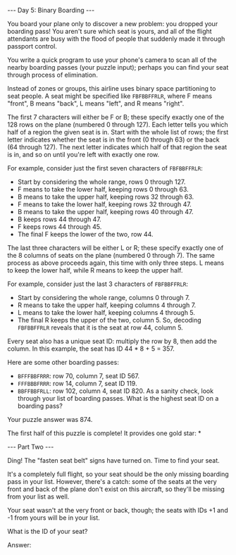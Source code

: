--- Day 5: Binary Boarding ---

You board your plane only to discover a new problem: you dropped your boarding pass! You aren't sure which seat is yours, and all of the flight attendants are busy with the flood of people that suddenly made it through passport control.

You write a quick program to use your phone's camera to scan all of the nearby boarding passes (your puzzle input); perhaps you can find your seat through process of elimination.

Instead of zones or groups, this airline uses binary space partitioning to seat people. A seat might be specified like `FBFBBFFRLR`, where F means "front", B means "back", L means "left", and R means "right".

The first 7 characters will either be F or B; these specify exactly one of the 128 rows on the plane (numbered 0 through 127). Each letter tells you which half of a region the given seat is in. Start with the whole list of rows; the first letter indicates whether the seat is in the front (0 through 63) or the back (64 through 127). The next letter indicates which half of that region the seat is in, and so on until you're left with exactly one row.

For example, consider just the first seven characters of `FBFBBFFRLR`:

 - Start by considering the whole range, rows 0 through 127.
 - F means to take the lower half, keeping rows 0 through 63.
 - B means to take the upper half, keeping rows 32 through 63.
 - F means to take the lower half, keeping rows 32 through 47.
 - B means to take the upper half, keeping rows 40 through 47.
 - B keeps rows 44 through 47.
 - F keeps rows 44 through 45.
 - The final F keeps the lower of the two, row 44.

The last three characters will be either L or R; these specify exactly one of the 8 columns of seats on the plane (numbered 0 through 7). The same process as above proceeds again, this time with only three steps. L means to keep the lower half, while R means to keep the upper half.

For example, consider just the last 3 characters of `FBFBBFFRLR`:

 - Start by considering the whole range, columns 0 through 7.
 - R means to take the upper half, keeping columns 4 through 7.
 - L means to take the lower half, keeping columns 4 through 5.
 - The final R keeps the upper of the two, column 5.
So, decoding `FBFBBFFRLR` reveals that it is the seat at row 44, column 5.

Every seat also has a unique seat ID: multiply the row by 8, then add the column. In this example, the seat has ID 44 * 8 + 5 = 357.

Here are some other boarding passes:

 - `BFFFBBFRRR`: row 70, column 7, seat ID 567.
 - `FFFBBBFRRR`: row 14, column 7, seat ID 119.
 - `BBFFBBFRLL`: row 102, column 4, seat ID 820.
As a sanity check, look through your list of boarding passes. What is the highest seat ID on a boarding pass?

Your puzzle answer was 874.

The first half of this puzzle is complete! It provides one gold star: *

--- Part Two ---

Ding! The "fasten seat belt" signs have turned on. Time to find your seat.

It's a completely full flight, so your seat should be the only missing boarding pass in your list. However, there's a catch: some of the seats at the very front and back of the plane don't exist on this aircraft, so they'll be missing from your list as well.

Your seat wasn't at the very front or back, though; the seats with IDs +1 and -1 from yours will be in your list.

What is the ID of your seat?

Answer:  
